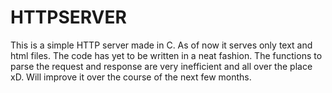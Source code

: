 # HTTPSERVER

This is a simple HTTP server made in C. As of now it serves only text and html files.
The  code has yet to be written in a neat fashion. 
The functions to parse the request and response are very inefficient and all over the place xD.
Will improve it over the course of the next few months.
